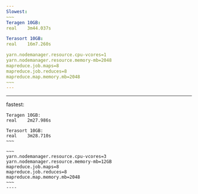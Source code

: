 ```yaml
---
Slowest:
~~~
Teragen 10GB:
real	3m44.037s

Terasort 10GB:
real	16m7.260s

yarn.nodemanager.resource.cpu-vcores=1
yarn.nodemanager.resource.memory-mb=2048
mapreduce.job.maps=8 
mapreduce.job.reduces=8 
mapreduce.map.memory.mb=2048
~~~
---
```



---
fastest:
~~~~
Teragen 10GB:
real	2m27.986s
~~~~

~~~~
Terasort 10GB:
real	3m28.710s
~~~

~~~
yarn.nodemanager.resource.cpu-vcores=3
yarn.nodemanager.resource.memory-mb=12GB
mapreduce.job.maps=8
mapreduce.job.reduces=8
mapreduce.map.memory.mb=2048
~~~
----

